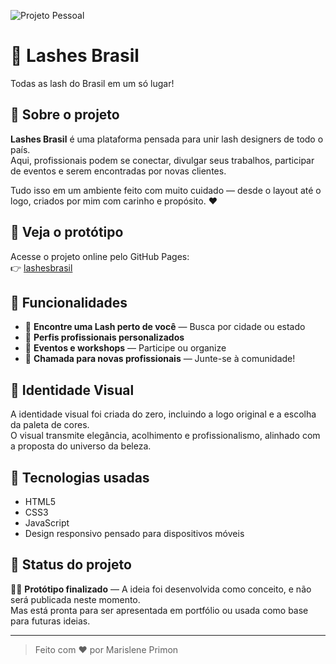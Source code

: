 ![Projeto Pessoal](https://img.shields.io/badge/Projeto-Autoral-BF328B?style=flat&logoColor=white)

# 💎 Lashes Brasil

Todas as lash do Brasil em um só lugar!

## 💎 Sobre o projeto

**Lashes Brasil** é uma plataforma pensada para unir lash designers de todo o país.  
Aqui, profissionais podem se conectar, divulgar seus trabalhos, participar de eventos e serem encontradas por novas clientes.

Tudo isso em um ambiente feito com muito cuidado — desde o layout até o logo, criados por mim com carinho e propósito. ♥

## 💎 Veja o protótipo

Acesse o projeto online pelo GitHub Pages:  
👉 [lashesbrasil](https://seuusuario.github.io/nome-do-repositorio)

## 💎 Funcionalidades

- 🤍 **Encontre uma Lash perto de você** — Busca por cidade ou estado  
- 🤍 **Perfis profissionais personalizados**  
- 🤍 **Eventos e workshops** — Participe ou organize  
- 🤍 **Chamada para novas profissionais** — Junte-se à comunidade!

## 💎 Identidade Visual

A identidade visual foi criada do zero, incluindo a logo original e a escolha da paleta de cores.  
O visual transmite elegância, acolhimento e profissionalismo, alinhado com a proposta do universo da beleza.

## 💎 Tecnologias usadas

- HTML5  
- CSS3  
- JavaScript 
- Design responsivo pensado para dispositivos móveis

## 💎 Status do projeto

🤍✨ **Protótipo finalizado** — A ideia foi desenvolvida como conceito, e não será publicada neste momento.  
Mas está pronta para ser apresentada em portfólio ou usada como base para futuras ideias. 


---

> Feito com ♥ por Marislene Primon

